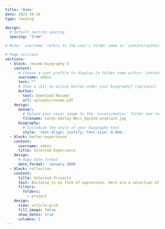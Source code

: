 ```yaml
---
title: 'Home'
date: 2023-10-24
type: landing

design:
  # Default section spacing
  spacing: "2rem"

# Note: `username` refers to the user's folder name in `content/authors/`

# Page sections
sections:
  - block: resume-biography-3
    content:
      # Choose a user profile to display (a folder name within `content/authors/`)
      username: admin
      text: ""
      # Show a call-to-action button under your biography? (optional)
      button:
        text: Download Résumé
        url: uploads/resume.pdf
    design:
      banner:
        # Upload your cover image to the `assets/media/` folder and reference it here
        filename: kalen-emsley-Bkci_8qcdvQ-unsplash.jpg
      biography:
        # Customize the style of your biography text
        style: 'text-align: justify; font-size: 0.8em;'
  - block: better-experience
    content:
      username: admin
      title: Selected Experience
    design:
      # Hugo date format
      date_format: 'January 2006'
  - block: collection
    content:
      title: Selected Projects
      text: Building is my form of expression. Here are a selection of projects that I have worked on over the years.
      filters:
        folders:
          - project
    design:
      view: article-grid
      fill_image: false
      show_dates: true
      columns: 3
---
```


